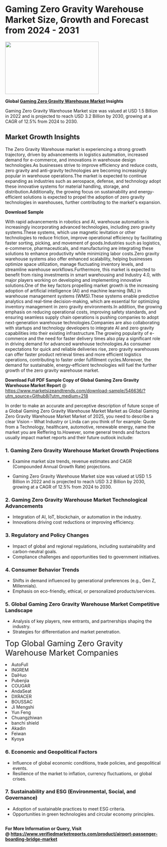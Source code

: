 <H1>Gaming Zero Gravity Warehouse Market Size, Growth and Forecast from 2024 - 2031</H1><img class="aligncenter size-medium wp-image-584254" src="https://thirdeyenews.in/wp-content/uploads/2024/09/Global-Market-Research-300x168.jpeg" alt="" width="300" height="168" /><p><strong>Global&nbsp;<a href="https://www.marketsizeandtrends.com/download-sample/546636/?utm_source=Github8j?utm_medium=218">Gaming Zero Gravity Warehouse Market</a> Insights</strong></p><p>Gaming Zero Gravity Warehouse Market size was valued at USD 1.5 Billion in 2022 and is projected to reach USD 3.2 Billion by 2030, growing at a CAGR of 12.5% from 2024 to 2030.</p><p><h2>Market Growth Insights</h2> <p>The Zero Gravity Warehouse market is experiencing a strong growth trajectory, driven by advancements in logistics automation, increased demand for e-commerce, and innovations in warehouse design technologies.As businesses strive to improve efficiency and reduce costs, zero gravity and anti-gravity technologies are becoming increasingly popular in warehouse operations.The market is expected to continue expanding as industries such as aerospace, defense, and technology adopt these innovative systems for material handling, storage, and distribution.Additionally, the growing focus on sustainability and energy-efficient solutions is expected to propel the adoption of zero gravity technologies in warehouses, further contributing to the market's expansion.</p> <p><strong>Download Sample</strong></p> <p>With rapid advancements in robotics and AI, warehouse automation is increasingly incorporating advanced technologies, including zero gravity systems.These systems, which use magnetic levitation or other technologies to reduce friction, improve operational efficiency by facilitating faster sorting, picking, and movement of goods.Industries such as logistics, e-commerce, pharmaceuticals, and manufacturing are integrating these solutions to enhance productivity while minimizing labor costs.Zero gravity warehouse systems also offer enhanced scalability, helping businesses optimize space utilization, manage fluctuating inventory levels, and streamline warehouse workflows.Furthermore, this market is expected to benefit from rising investments in smart warehousing and Industry 4.0, with major players working on developing and implementing innovative solutions.One of the key factors propelling market growth is the increasing adoption of artificial intelligence (AI) and machine learning (ML) in warehouse management systems (WMS).These systems enable predictive analytics and real-time decision-making, which are essential for optimizing inventory management in zero gravity environments.In addition, the growing emphasis on reducing operational costs, improving safety standards, and ensuring seamless supply chain operations is pushing companies to adopt next-generation warehouse technologies.Companies are also collaborating with startups and technology developers to integrate AI and zero gravity capabilities into their existing infrastructure.The growing popularity of e-commerce and the need for faster delivery times also play a significant role in driving demand for advanced warehouse technologies.As consumer expectations for quick and reliable deliveries rise, zero gravity warehouses can offer faster product retrieval times and more efficient logistics operations, contributing to faster order fulfillment cycles.Moreover, the demand for sustainable, energy-efficient technologies will fuel the further growth of the zero gravity warehouse market.<p><span class=""><strong>Download Full PDF Sample Copy of Global Gaming Zero Gravity Warehouse Market Report</strong> @ <a href="https://www.marketsizeandtrends.com/download-sample/546636/?utm_source=Github8j?utm_medium=218" target="_blank">https://www.marketsizeandtrends.com/download-sample/546636/?utm_source=Github8j?utm_medium=218</a></span></p><p>In order to make an accurate and perceptive description of future scope of a Global&nbsp;Gaming Zero Gravity Warehouse Market Market as Global&nbsp;Gaming Zero Gravity Warehouse Market Market of 2025, you need to describe a clear Vision &ndash; What Industry or Linda can you think of for example: Quote from a Technology, healthcare, automotive, renewable energy, name the market you are Reffering to.However, some general trends and factors usually impact market reports and their future outlook include:</p><h3>1.&nbsp;<strong>Gaming Zero Gravity Warehouse Market Growth Projections</strong></h3><ul><li>Examine market size trends, revenue estimates and CAGR (Compounded Annual Growth Rate) projections.</li><li><p>Gaming Zero Gravity Warehouse Market size was valued at USD 1.5 Billion in 2022 and is projected to reach USD 3.2 Billion by 2030, growing at a CAGR of 12.5% from 2024 to 2030.</p></li></ul><h3>2.&nbsp;<strong>Gaming Zero Gravity Warehouse Market Technological Advancements</strong></h3><ul><li>Integration of AI, IoT, blockchain, or automation in the industry.</li><li>Innovations driving cost reductions or improving efficiency.</li></ul><h3>3.&nbsp;<strong>Regulatory and Policy Changes</strong></h3><ul><li>Impact of global and regional regulations, including sustainability and carbon-neutral goals.</li><li>Compliance challenges and opportunities tied to government initiatives.</li></ul><h3>4.&nbsp;<strong>Consumer Behavior Trends</strong></h3><ul><li>Shifts in demand influenced by generational preferences (e.g., Gen Z, Millennials).</li><li>Emphasis on eco-friendly, ethical, or personalized products/services.</li></ul><h3>5.&nbsp;<strong>Global Gaming Zero Gravity Warehouse Market Competitive Landscape</strong></h3><ul><li>Analysis of key players, new entrants, and partnerships shaping the industry.</li><li>Strategies for differentiation and market penetration.</li></ul><p data-pm-slice="1 1 []"><span style="color: inherit; font-family: inherit; font-size: 25px;">Top Global Gaming Zero Gravity Warehouse Market Companies</span></p><div class="" data-test-id=""><p><li>AutoFull</li><li> INGREM</li><li> DaiHuo</li><li> Pubenjia</li><li> COUGAR</li><li> AndaSeat</li><li> DXRACER</li><li> BOUSSAC</li><li> Ji Mengshi</li><li> Yun Feng</li><li> Chuangzhiwan</li><li> banchi shield</li><li> Akadin</li><li> Feiwan</li><li> Kyoya</li></p></div><h3>6.&nbsp;<strong>Economic and Geopolitical Factors</strong></h3><ul><li>Influence of global economic conditions, trade policies, and geopolitical events.</li><li>Resilience of the market to inflation, currency fluctuations, or global crises.</li></ul><h3>7.&nbsp;<strong>Sustainability and ESG (Environmental, Social, and Governance)</strong></h3><ul><li>Adoption of sustainable practices to meet ESG criteria.</li><li>Opportunities in green technologies and circular economy principles.</li></ul><h2><strong style="font-size: 14px;">For More Information or Query, Visit @&nbsp;</strong><a style="background-color: #ffffff; font-size: 14px;" href="https://www.marketsizeandtrends.com/report/gaming-zero-gravity-warehouse-market/" target="_blank">https://www.verifiedmarketreports.com/product/airport-passenger-boarding-bridge-market</a></h2>